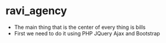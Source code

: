 # ravi_agency

* The main thing that is the center of every thing is bills
* First we need to do it using PHP JQuery Ajax and Bootstrap
